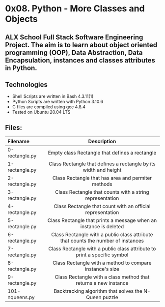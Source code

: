 # 0x08. Python - More Classes and Objects
 ## ALX School Full Stack Software Engineering Project. The aim is to learn about object oriented programming (OOP), Data Abstraction, Data Encapsulation, instances and classes attributes in Python.

## Technologies
* Shell Scripts are written in Bash 4.3.11(1)
* Python Scripts are written with Python 3.10.6
* C files are compiled using gcc 4.8.4
* Tested on Ubuntu 20.04 LTS
## Files:
|Filename|	Description|
|:--------|:-------------:|
|0-rectangle.py|	Empty class Rectangle that defines a rectangle|
|1-rectangle.py	|Class Rectangle that defines a rectangle by its width and height|
|2-rectangle.py	|Class Rectangle that has area and permiter methods|
|3-rectangle.py|	Class Rectangle that counts with a string representation|
|4-rectangle.py	|Class Rectangle that count with an official representation|
|5-rectangle.py|	Class Rectangle that prints a message when an instance is deleted|
|6-rectangle.py|	Class Rectangle with a public class attribute that counts the number of instances|
|7-rectangle.py|	Class Rectangle with a public class attribute to print a specific symbol|
|8-rectangle.py|	Class Rectangle with a method to compare instance's size|
|9-rectangle.py|	Class Rectangle with a class method that returns a new instance|
|101-nqueens.py|	Backtracking algorithm that solves the N-Queen puzzle|
